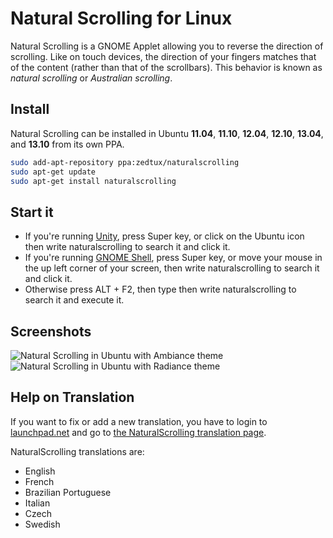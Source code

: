 # Natural Scrolling for Linux

Natural Scrolling is a GNOME Applet allowing you to reverse the direction of scrolling.
Like on touch devices, the direction of your fingers matches that of the content (rather than that of the scrollbars).
This behavior is known as _natural scrolling_ or _Australian scrolling_.

## Install

Natural Scrolling can be installed in Ubuntu __11.04__, __11.10__, __12.04__, __12.10__, __13.04__, and __13.10__ from its own PPA.

````bash
sudo add-apt-repository ppa:zedtux/naturalscrolling
sudo apt-get update
sudo apt-get install naturalscrolling
````

## Start it

* If you're running [Unity](http://unity.ubuntu.com/), press Super key, or click on the Ubuntu icon then write naturalscrolling to search it and click it.
* If you're running [GNOME Shell](http://live.gnome.org/GnomeShell), press Super key, or move your mouse in the up left corner of your screen, then write naturalscrolling to search it and click it.
* Otherwise press ALT + F2, then type then write naturalscrolling to search it and execute it.


## Screenshots

![Natural Scrolling in Ubuntu with Ambiance theme](http://ubuntuone.com/3SVQnBsqU6N47eC73gB1hz)
![Natural Scrolling in Ubuntu with Radiance theme](http://ubuntuone.com/6K6Wmi0V42XOafvZ4JWG9P)

## Help on Translation

If you want to fix or add a new translation, you have to login to [launchpad.net](https://launchpad.net) and go to [the NaturalScrolling translation page](https://translations.launchpad.net/naturalscrolling/trunk).

NaturalScrolling translations are:

 - English
 - French
 - Brazilian Portuguese
 - Italian
 - Czech
 - Swedish
